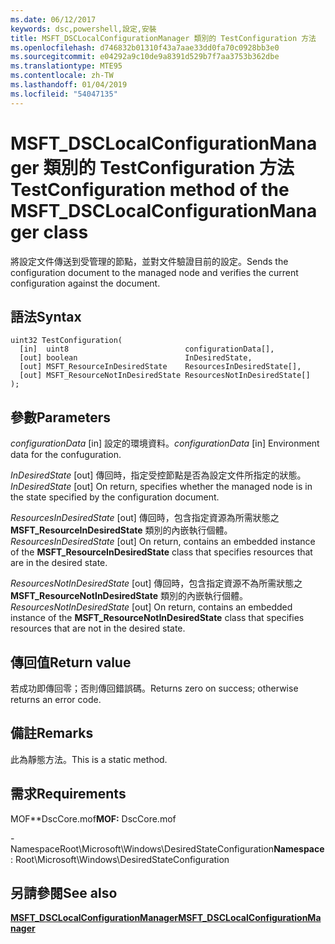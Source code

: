 ```yaml
---
ms.date: 06/12/2017
keywords: dsc,powershell,設定,安裝
title: MSFT_DSCLocalConfigurationManager 類別的 TestConfiguration 方法
ms.openlocfilehash: d746832b01310f43a7aae33dd0fa70c0928bb3e0
ms.sourcegitcommit: e04292a9c10de9a8391d529b7f7aa3753b362dbe
ms.translationtype: MTE95
ms.contentlocale: zh-TW
ms.lasthandoff: 01/04/2019
ms.locfileid: "54047135"
---
```

# <a name="testconfiguration-method-of-the-msftdsclocalconfigurationmanager-class"></a><span data-ttu-id="a4c13-103">MSFT_DSCLocalConfigurationManager 類別的 TestConfiguration 方法</span><span class="sxs-lookup"><span data-stu-id="a4c13-103">TestConfiguration method of the MSFT_DSCLocalConfigurationManager class</span></span>

<span data-ttu-id="a4c13-104">將設定文件傳送到受管理的節點，並對文件驗證目前的設定。</span><span class="sxs-lookup"><span data-stu-id="a4c13-104">Sends the configuration document to the managed node and verifies the current configuration against the document.</span></span>

## <a name="syntax"></a><span data-ttu-id="a4c13-105">語法</span><span class="sxs-lookup"><span data-stu-id="a4c13-105">Syntax</span></span>

```mof
uint32 TestConfiguration(
  [in]  uint8                          configurationData[],
  [out] boolean                        InDesiredState,
  [out] MSFT_ResourceInDesiredState    ResourcesInDesiredState[],
  [out] MSFT_ResourceNotInDesiredState ResourcesNotInDesiredState[]
);
```

## <a name="parameters"></a><span data-ttu-id="a4c13-106">參數</span><span class="sxs-lookup"><span data-stu-id="a4c13-106">Parameters</span></span>

<span data-ttu-id="a4c13-107">*configurationData* \[in\] 設定的環境資料。</span><span class="sxs-lookup"><span data-stu-id="a4c13-107">*configurationData* \[in\] Environment data for the confuguration.</span></span>

<span data-ttu-id="a4c13-108">*InDesiredState* \[out\] 傳回時，指定受控節點是否為設定文件所指定的狀態。</span><span class="sxs-lookup"><span data-stu-id="a4c13-108">*InDesiredState* \[out\] On return, specifies whether the managed node is in the state specified by the configuration document.</span></span>

<span data-ttu-id="a4c13-109">*ResourcesInDesiredState* \[out\] 傳回時，包含指定資源為所需狀態之 **MSFT_ResourceInDesiredState** 類別的內嵌執行個體。</span><span class="sxs-lookup"><span data-stu-id="a4c13-109">*ResourcesInDesiredState* \[out\] On return, contains an embedded instance of the **MSFT_ResourceInDesiredState** class that specifies resources that are in the desired state.</span></span>

<span data-ttu-id="a4c13-110">*ResourcesNotInDesiredState* \[out\] 傳回時，包含指定資源不為所需狀態之 **MSFT_ResourceNotInDesiredState** 類別的內嵌執行個體。</span><span class="sxs-lookup"><span data-stu-id="a4c13-110">*ResourcesNotInDesiredState* \[out\] On return, contains an embedded instance of the **MSFT_ResourceNotInDesiredState** class that specifies resources that are not in the desired state.</span></span>

## <a name="return-value"></a><span data-ttu-id="a4c13-111">傳回值</span><span class="sxs-lookup"><span data-stu-id="a4c13-111">Return value</span></span>

<span data-ttu-id="a4c13-112">若成功即傳回零；否則傳回錯誤碼。</span><span class="sxs-lookup"><span data-stu-id="a4c13-112">Returns zero on success; otherwise returns an error code.</span></span>

## <a name="remarks"></a><span data-ttu-id="a4c13-113">備註</span><span class="sxs-lookup"><span data-stu-id="a4c13-113">Remarks</span></span>

<span data-ttu-id="a4c13-114">此為靜態方法。</span><span class="sxs-lookup"><span data-stu-id="a4c13-114">This is a static method.</span></span>

## <a name="requirements"></a><span data-ttu-id="a4c13-115">需求</span><span class="sxs-lookup"><span data-stu-id="a4c13-115">Requirements</span></span>

<span data-ttu-id="a4c13-116">MOF\*\*DscCore.mof</span><span class="sxs-lookup"><span data-stu-id="a4c13-116">**MOF:** DscCore.mof</span></span>

<span data-ttu-id="a4c13-117">-NamespaceRoot\Microsoft\Windows\DesiredStateConfiguration</span><span class="sxs-lookup"><span data-stu-id="a4c13-117">**Namespace**: Root\Microsoft\Windows\DesiredStateConfiguration</span></span>

## <a name="see-also"></a><span data-ttu-id="a4c13-118">另請參閱</span><span class="sxs-lookup"><span data-stu-id="a4c13-118">See also</span></span>

[<span data-ttu-id="a4c13-119">**MSFT_DSCLocalConfigurationManager**</span><span class="sxs-lookup"><span data-stu-id="a4c13-119">**MSFT_DSCLocalConfigurationManager**</span></span>](msft-dsclocalconfigurationmanager.md)